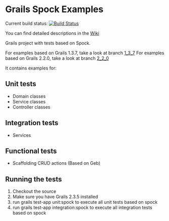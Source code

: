 Grails Spock Examples
=====================

Current build status: [![Build Status](https://travis-ci.org/pschneider-manzell/grails-spock-examples.png?branch=master)](https://travis-ci.org/pschneider-manzell/grails-spock-examples)

You can find detailed descriptions in the [Wiki](https://wiki.github.com/pschneider-manzell/grails-spock-examples/)


Grails project with tests based on Spock.

For examples based on Grails 1.3.7, take a look at branch [1_3_7](https://github.com/pschneider-manzell/grails-spock-examples/tree/grails_1_3_7)
For examples based on Grails 2.2.0, take a look at branch [2_2_0](https://github.com/pschneider-manzell/grails-spock-examples/tree/grails_2_2_0)


It contains examples for:

Unit tests
---------------------
* Domain classes
* Service classes
* Controller classes

Integration tests
---------------------
* Services

Functional tests
---------------------
* Scaffolding CRUD actions (Based on Geb)


Running the tests
------------------
1. Checkout the source
2. Make sure you have Grails 2.3.5 installed
3. run grails test-app unit:spock to execute all unit tests based on spock
4. run grails test-app integration:spock to execute all integration tests based on spock
